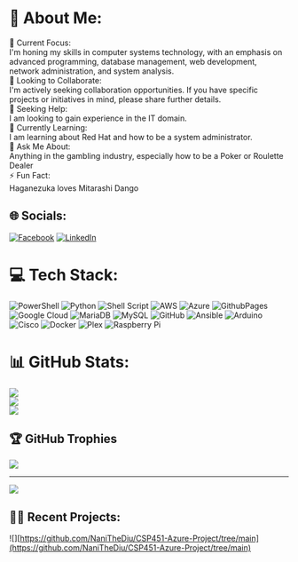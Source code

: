 # 💫 About Me:
🔭 Current Focus:<br>I'm honing my skills in computer systems technology, with an emphasis on advanced programming, database management, web development, network administration, and system analysis.<br>👯 Looking to Collaborate:<br>I'm actively seeking collaboration opportunities. If you have specific projects or initiatives in mind, please share further details.<br>🤝 Seeking Help:<br>I am looking to gain experience in the IT domain.<br>🌱 Currently Learning:<br>I am learning about Red Hat and how to be a system administrator.<br>💬 Ask Me About:<br>Anything in the gambling industry, especially how to be a Poker or Roulette Dealer<br>⚡ Fun Fact:<br>Haganezuka loves Mitarashi Dango<br>


## 🌐 Socials:
[![Facebook](https://img.shields.io/badge/Facebook-%231877F2.svg?logo=Facebook&logoColor=white)](https://facebook.com/KennethChuuu) [![LinkedIn](https://img.shields.io/badge/LinkedIn-%230077B5.svg?logo=linkedin&logoColor=white)](https://linkedin.com/in/ikenchu) 

# 💻 Tech Stack:
![PowerShell](https://img.shields.io/badge/PowerShell-%235391FE.svg?style=for-the-badge&logo=powershell&logoColor=white) ![Python](https://img.shields.io/badge/python-3670A0?style=for-the-badge&logo=python&logoColor=ffdd54) ![Shell Script](https://img.shields.io/badge/shell_script-%23121011.svg?style=for-the-badge&logo=gnu-bash&logoColor=white) ![AWS](https://img.shields.io/badge/AWS-%23FF9900.svg?style=for-the-badge&logo=amazon-aws&logoColor=white) ![Azure](https://img.shields.io/badge/azure-%230072C6.svg?style=for-the-badge&logo=microsoftazure&logoColor=white) ![GithubPages](https://img.shields.io/badge/github%20pages-121013?style=for-the-badge&logo=github&logoColor=white) ![Google Cloud](https://img.shields.io/badge/GoogleCloud-%234285F4.svg?style=for-the-badge&logo=google-cloud&logoColor=white) ![MariaDB](https://img.shields.io/badge/MariaDB-003545?style=for-the-badge&logo=mariadb&logoColor=white) ![MySQL](https://img.shields.io/badge/mysql-4479A1.svg?style=for-the-badge&logo=mysql&logoColor=white) ![GitHub](https://img.shields.io/badge/github-%23121011.svg?style=for-the-badge&logo=github&logoColor=white) ![Ansible](https://img.shields.io/badge/ansible-%231A1918.svg?style=for-the-badge&logo=ansible&logoColor=white) ![Arduino](https://img.shields.io/badge/-Arduino-00979D?style=for-the-badge&logo=Arduino&logoColor=white) ![Cisco](https://img.shields.io/badge/cisco-%23049fd9.svg?style=for-the-badge&logo=cisco&logoColor=black) ![Docker](https://img.shields.io/badge/docker-%230db7ed.svg?style=for-the-badge&logo=docker&logoColor=white) ![Plex](https://img.shields.io/badge/plex-%23E5A00D.svg?style=for-the-badge&logo=plex&logoColor=white) ![Raspberry Pi](https://img.shields.io/badge/-RaspberryPi-C51A4A?style=for-the-badge&logo=Raspberry-Pi)
# 📊 GitHub Stats:
![](https://github-readme-stats.vercel.app/api?username=NaniTheDiu&theme=dark&hide_border=false&include_all_commits=false&count_private=false)<br/>
![](https://github-readme-streak-stats.herokuapp.com/?user=NaniTheDiu&theme=dark&hide_border=false)<br/>
![](https://github-readme-stats.vercel.app/api/top-langs/?username=NaniTheDiu&theme=dark&hide_border=false&include_all_commits=false&count_private=false&layout=compact)

## 🏆 GitHub Trophies
![](https://github-profile-trophy.vercel.app/?username=NaniTheDiu&theme=panda&no-frame=true&no-bg=false&margin-w=4)

---
[![](https://visitcount.itsvg.in/api?id=NaniTheDiu&icon=0&color=0)](https://visitcount.itsvg.in)

## 🐱‍👤 Recent Projects:
![][https://github.com/NaniTheDiu/CSP451-Azure-Project/tree/main](https://github.com/NaniTheDiu/CSP451-Azure-Project/tree/main)
